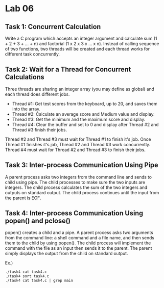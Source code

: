 # Lab 06

## Task 1: Concurrent Calculation

Write a C program which accepts an integer argument and calculate sum (1 + 2 + 3 + ... + n) and factorial
(1 x 2 x 3 x ... x n). Instead of calling sequence of two functions, two threads will be created and each thread works
for different task concurrently.

## Task 2: Wait for a Thread for Concurrent Calculations

Three threads are sharing an integer array (you may define as global) and each thread does different jobs.

* Thread \#1: Get test scores from the keyboard, up to 20, and saves them into the array.
* Thread \#2: Calculate an average score and Medium value and display.
* Thread \#3: Get the minimum and the maximum score and display.
* Thread \#4: Clear the buffer and set to 0 and display after Thread \#2 and Thread \#3 finish their jobs.

Thread \#2 and Thread \#3 must wait for Thread \#1 to finish it's job. Once Thread \#1 finishes it's job, 
Thread \#2 and Thread \#3 work concurrently. Thread \#4 must wait for Thread \#2 and Thread \#3 to finish their jobs.

## Task 3: Inter-process Communication Using Pipe

A parent process asks two integers from the command line and sends to child using pipe. The child processes to make sure
the two inputs are integers. The child process calculates the sum of the two integers and outputs on standard output.
The child process continues until the input from the parent is EOF.

## Task 4: Inter-process Communication Using popen() and pclose()

popen() creates a child and a pipe. A parent process asks two arguments from the command line: a shell command and a
file name, and then sends them to the child by using popen(). The child process will implement the command with the file
as an input then sends it to the parent. The parent simply displays the output from the child on standard output.

Ex.)

    ./task4 cat task4.c
    ./task4 sort task4.c
    ./task4 cat task4.c | grep main
 
